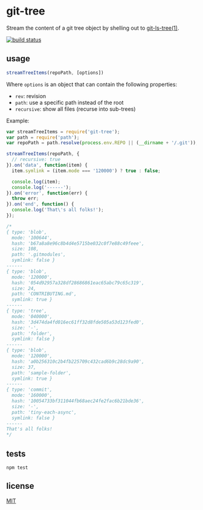 # git-tree

Stream the content of a git tree object by shelling out to [git-ls-tree(1)](https://www.kernel.org/pub/software/scm/git/docs/git-ls-tree.html).

[![build status](https://secure.travis-ci.org/alessioalex/git-tree.png)](http://travis-ci.org/alessioalex/git-tree)

## usage

```js
streamTreeItems(repoPath, [options])
```

Where `options` is an object that can contain the following properties:

- `rev`: revision
- `path`: use a specific path instead of the root
- `recursive`: show all files (recurse into sub-trees)

Example:

```js
var streamTreeItems = require('git-tree');
var path = require('path');
var repoPath = path.resolve(process.env.REPO || (__dirname + '/.git'));

streamTreeItems(repoPath, {
  // recursive: true
}).on('data', function(item) {
  item.symlink = (item.mode === '120000') ? true : false;

  console.log(item);
  console.log('------');
}).on('error', function(err) {
  throw err;
}).on('end', function() {
  console.log('That\'s all folks!');
});

/*
{ type: 'blob',
  mode: '100644',
  hash: 'b67a8a8e96c8b4d4e5715be032c0f7e88c49feee',
  size: 108,
  path: '.gitmodules',
  symlink: false }
------
{ type: 'blob',
  mode: '120000',
  hash: '054d92957a328df28686861eac65abc79c65c319',
  size: 24,
  path: 'CONTRIBUTING.md',
  symlink: true }
------
{ type: 'tree',
  mode: '040000',
  hash: '3d474da4fd016ec61ff32d8fde505a53d123fed0',
  size: '-',
  path: 'folder',
  symlink: false }
------
{ type: 'blob',
  mode: '120000',
  hash: 'a0b256310c2b4fb225709c432cad6b9c28dc9a90',
  size: 37,
  path: 'sample-folder',
  symlink: true }
------
{ type: 'commit',
  mode: '160000',
  hash: '10054733bf311044fb68aec24fe2fac6b21bde36',
  size: '-',
  path: 'tiny-each-async',
  symlink: false }
------
That's all folks!
*/
```

## tests

```
npm test
```

## license

[MIT](http://alessioalex.mit-license.org/)
